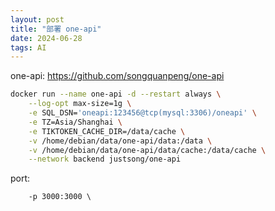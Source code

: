 ```yaml
---
layout: post
title: "部署 one-api"
date: 2024-06-28
tags: AI
---
```


one-api: <https://github.com/songquanpeng/one-api>


```bash
docker run --name one-api -d --restart always \
    --log-opt max-size=1g \
    -e SQL_DSN='oneapi:123456@tcp(mysql:3306)/oneapi' \
    -e TZ=Asia/Shanghai \
    -e TIKTOKEN_CACHE_DIR=/data/cache \
    -v /home/debian/data/one-api/data:/data \
    -v /home/debian/data/one-api/data/cache:/data/cache \
    --network backend justsong/one-api
```

port:

```
    -p 3000:3000 \
```
